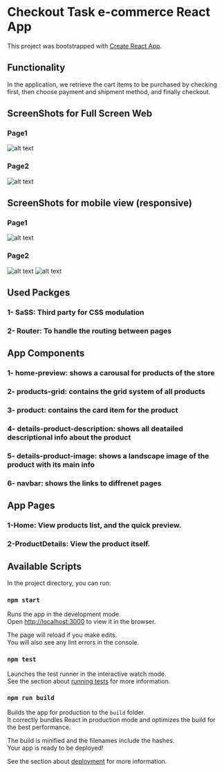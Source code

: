 # Checkout Task e-commerce React App

This project was bootstrapped with [Create React App](https://github.com/facebook/create-react-app).

## Functionality

In the application, we retrieve the cart items to be purchased by checking first, then choose payment and shipment method, and finally checkout. 


## ScreenShots for Full Screen Web
### Page1
![alt text](https://github.com/hossamalaa69/checkout-task/blob/main/snapshots/page1.png?raw=true)
### Page2
![alt text](https://github.com/hossamalaa69/checkout-task/blob/master/snapshots/page2.png?raw=true)


## ScreenShots for mobile view (responsive)
### Page1
![alt text](https://github.com/hossamalaa69/checkout-task/blob/master/snapshots/page1-r.png?raw=true)

### Page2
![alt text](https://github.com/hossamalaa69/checkout-task/blob/master/snapshots/page2-r.png?raw=true)
![alt text](https://github.com/hossamalaa69/checkout-task/blob/master/snapshots/page2-r2.png?raw=true)



## Used Packges

### 1- SaSS: Third party for CSS modulation
### 2- Router: To handle the routing between pages

## App Components


### 1- home-preview: shows a carousal for products of the store
### 2- products-grid: contains the grid system of all products
### 3- product: contains the card item for the product
### 4- details-product-description: shows all deatailed descriptional info about the product
### 5- details-product-image: shows a landscape image of the product with its main info
### 6- navbar: shows the links to diffrenet pages

## App Pages
### 1-Home: View products list, and the quick preview.
### 2-ProductDetails: View the product itself.


## Available Scripts

In the project directory, you can run:

### `npm start`

Runs the app in the development mode.\
Open [http://localhost:3000](http://localhost:3000) to view it in the browser.

The page will reload if you make edits.\
You will also see any lint errors in the console.

### `npm test`

Launches the test runner in the interactive watch mode.\
See the section about [running tests](https://facebook.github.io/create-react-app/docs/running-tests) for more information.

### `npm run build`

Builds the app for production to the `build` folder.\
It correctly bundles React in production mode and optimizes the build for the best performance.

The build is minified and the filenames include the hashes.\
Your app is ready to be deployed!

See the section about [deployment](https://facebook.github.io/create-react-app/docs/deployment) for more information.


